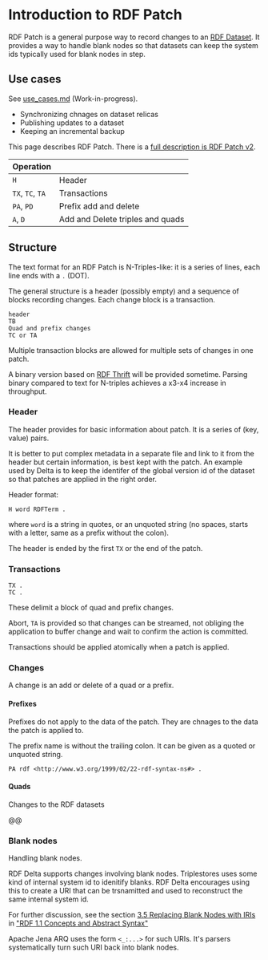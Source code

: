 # Introduction to RDF Patch 

RDF Patch is a general purpose way to record changes to an [RDF
Dataset](https://www.w3.org/TR/rdf11-concepts/#section-dataset).
It provides a way to handle blank nodes so that datasets can keep the
system ids typically used for blank nodes in step.

## Use cases

See [use_cases.md](use_cases.md) (Work-in-progress).

* Synchronizing chnages on dataset relicas 
* Publishing updates to a dataset
* Keeping an incremental backup

This page describes RDF Patch. There is a [full description is RDF Patch
v2](rdf-patch.md).

| Operation |                   |
| --------- | ----------------- |
| `H`                  | Header |
| `TX`, `TC`, `TA`     | Transactions |
| `PA`, `PD`           | Prefix add and delete |
| `A`, `D`             | Add and Delete triples and quads   |

## Structure

The text format for an RDF Patch is N-Triples-like: it is a series of lines, each line ends
with a `.` (DOT).

The general structure is a header (possibly empty) and a sequence of
blocks recording changes. Each change block is a transaction.

```
header
TB
Quad and prefix changes
TC or TA
```

Multiple transaction blocks are allowed for multiple sets of changes in one
patch.

A binary version based on [RDF Thrift](http://afs.github.io/rdf-thrift/) will be provided
sometime.  Parsing binary compared to text for N-triples achieves a x3-x4 increase in
throughput.

### Header

The header provides for basic information about patch. It is a series of
(key, value) pairs.

It is better to put complex metadata in a separate file and link to it
from the header but certain information, is best kept with the patch. An example
used by Delta is to keep the identifer of the global version id of the dataset
so that patches are applied in the right order.

Header format:
```
H word RDFTerm .
```
where `word` is a string in quotes, or an unquoted string (no spaces, starts with a letter,
same as a prefix without the colon).

The header is ended by the first `TX` or the end of the patch.

### Transactions

```
TX .
TC .
```

These delimit a block of quad and prefix changes.

Abort, `TA` is provided so that changes can be streamed, not obliging the
application to buffer change and wait to confirm the action is
committed.

Transactions should be applied atomically when a patch is applied.

### Changes

A change is an add or delete of a quad or a prefix.

#### Prefixes

Prefixes do not apply to the data of the patch. They are
chnages to the data the patch is applied to.

The prefix name is without the trailing colon. It can be given as a
quoted or unquoted string.

```
PA rdf <http://www.w3.org/1999/02/22-rdf-syntax-ns#> .
```

#### Quads

Changes to the RDF datasets

@@


### Blank nodes

Handling blank nodes.

RDF Delta supports changes involving blank nodes. Triplestores uses some
kind of internal system id to idenitify blanks. RDF Delta encourages
using this to create a URI that can be trsnamitted and used to
reconstruct the same internal system id.

For further discussion, see the 
section [3.5 Replacing Blank Nodes with IRIs](https://www.w3.org/TR/rdf11-concepts/#section-skolemization)
in
["RDF 1.1 Concepts and Abstract Syntax"](https://www.w3.org/TR/rdf11-concepts/)

Apache Jena ARQ uses the form ``<_:...>`` for such URIs.  It's parsers
systematically turn such URI back into blank nodes.
